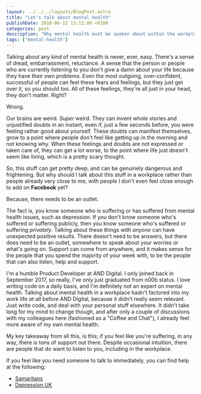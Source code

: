 ```yaml
---
layout: ../../../layouts/BlogPost.astro
title: "Let's talk about mental health"
publishDate: 2018-06-12 13:13:00 +0100
categories: post
description: "Why mental health must be spoken about within the workplace."
tags: ["mental-health"]
---
```


Talking about any kind of mental health is never, ever, easy. There's a sense of dread, embarrassment, reluctance. A sense that the person or people who are currently listening to you don't give a damn about your life because they have their own problems. Even the most outgoing, over-confident, successful of people can feel these fears and feelings, but they just get over it, so you should too. All of these feelings, they're all just in your head, they don't matter. Right?

Wrong.

Our brains are weird. _Super_ weird. They can invent whole stories and unjustified doubts in an instant, even if, just a few seconds before, you were feeling rather good about yourself. These doubts can manifest themselves, grow to a point where people don't feel like getting up in the morning and not knowing why. When these feelings and doubts are not expressed or taken care of, they can get a lot worse, to the point where life just doesn't seem like living, which is a pretty scary thought.

So, this stuff can get pretty deep, and can be genuinely dangerous and frightening. But why should I talk about this stuff in a workplace rather than people already very close to me, with people I don't even feel close enough to add on **Facebook** yet?

Because, there needs to be an outlet.

The fact is, you know someone who is suffering or has suffered from mental health issues, such as depression. If you don't know someone who's suffered or suffering publicly, then you know someone who's suffered or suffering _privately_. Talking about these things with _anyone_ can have unexpected positive results. There doesn't need to be answers, but there does need to be an outlet, somewhere to speak about your worries or what's going on. Support can come from anywhere, and it makes sense for the people that you spend the majority of your week with, to be the people that can also listen, help and support.

I'm a humble Product Developer at AND Digital. I only joined back in September 2017, so really, I've only just graduated from n00b status. I love writing code on a daily basis, and I'm definitely not an expert on mental health. Talking about mental health in a workplace hadn't factored into my work life _at all_ before AND Digital, because it didn't really seem relevant. Just write code, and deal with your personal stuff elsewhere. It didn't take long for my mind to change though, and after only a couple of discussions with my colleagues here (fashioned as a "Coffee and Chat"), I already feel more aware of my own mental health.

My key takeaway from all this, is this; if you feel like you're suffering, in any way, there _is_ tons of support out there. Despite occasional intuition, there are people that do want to listen to you, including in the workplace.

If you feel like you need someone to talk to immediately, you can find help at the following:

- [Samaritans](http://www.samaritans.org/)
- [Depression UK](http://www.depressionuk.org/)

